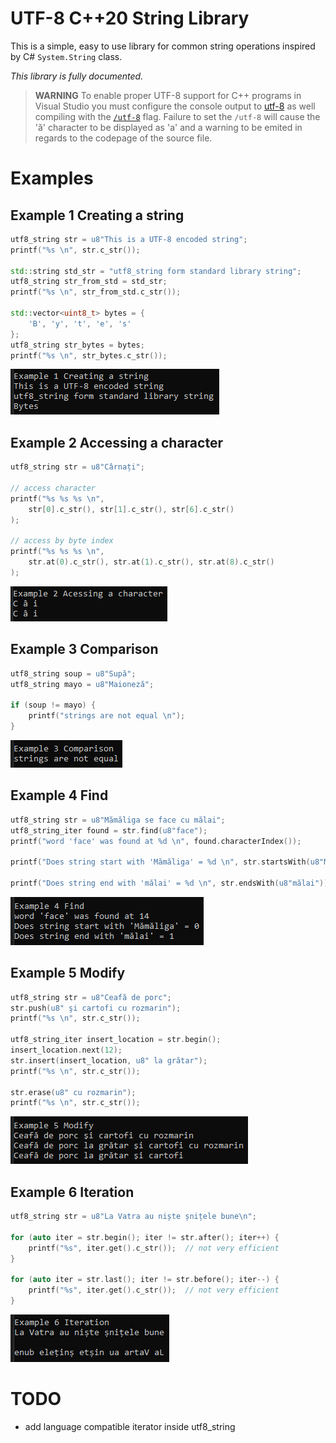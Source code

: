 # UTF-8 C++20 String Library

This is a simple, easy to use library for common string operations inspired by C# `System.String` class.

*This library is fully documented.*

> **WARNING**
> To enable proper UTF-8 support for C++ programs in Visual Studio you must configure the console output to [utf-8](https://docs.microsoft.com/en-us/windows/console/setconsoleoutputcp) as well compiling with the [`/utf-8`](https://docs.microsoft.com/en-us/cpp/build/reference/utf-8-set-source-and-executable-character-sets-to-utf-8?view=msvc-170) flag.
> Failure to set the `/utf-8` will cause the 'ă' character to be displayed as 'a' and a warning to be emited in regards to the codepage of the source file.

# Examples

## Example 1 Creating a string

```C++
utf8_string str = u8"This is a UTF-8 encoded string";
printf("%s \n", str.c_str());

std::string std_str = "utf8_string form standard library string";
utf8_string str_from_std = std_str;
printf("%s \n", str_from_std.c_str());

std::vector<uint8_t> bytes = {
    'B', 'y', 't', 'e', 's'
};
utf8_string str_bytes = bytes;
printf("%s \n", str_bytes.c_str());
```

![](./RepoPage/Example_1.png)

## Example 2 Accessing a character

```C++
utf8_string str = u8"Cârnați";

// access character
printf("%s %s %s \n",
    str[0].c_str(), str[1].c_str(), str[6].c_str()
);

// access by byte index
printf("%s %s %s \n",
    str.at(0).c_str(), str.at(1).c_str(), str.at(8).c_str()
);
```

![](./RepoPage/Example_2.png)

## Example 3 Comparison

```C++
utf8_string soup = u8"Supă";
utf8_string mayo = u8"Maioneză";

if (soup != mayo) {
    printf("strings are not equal \n");
}
```

![](./RepoPage/Example_3.png)

## Example 4 Find

```C++
utf8_string str = u8"Mămăliga se face cu mălai";
utf8_string_iter found = str.find(u8"face");
printf("word 'face' was found at %d \n", found.characterIndex());

printf("Does string start with 'Mămăliga' = %d \n", str.startsWith(u8"Mămăliga"));

printf("Does string end with 'mălai' = %d \n", str.endsWith(u8"mălai"));
```

![](./RepoPage/Example_4.png)

## Example 5 Modify

```C++
utf8_string str = u8"Ceafă de porc";
str.push(u8" şi cartofi cu rozmarin");
printf("%s \n", str.c_str());

utf8_string_iter insert_location = str.begin();
insert_location.next(12);
str.insert(insert_location, u8" la grătar");
printf("%s \n", str.c_str());

str.erase(u8" cu rozmarin");
printf("%s \n", str.c_str());
```

![](./RepoPage/Example_5.png)

## Example 6 Iteration

```C++
utf8_string str = u8"La Vatra au niște șnițele bune\n";

for (auto iter = str.begin(); iter != str.after(); iter++) {
    printf("%s", iter.get().c_str());  // not very efficient
}

for (auto iter = str.last(); iter != str.before(); iter--) {
    printf("%s", iter.get().c_str());  // not very efficient
}
```

![](./RepoPage/Example_6.png)

# TODO

- add language compatible iterator inside utf8_string